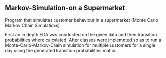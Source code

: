 ## Markov-Simulation-on a Supermarket

Program that simulates customer behaviour in a supermarket (Monte Carlo Markov Chain Simulations)

First an in depth EDA was conducted on the given data and then transition probabilities where calculated. After classes were implemnted so as to run a Monte-Carlo-Markov-Chain simulation for multiple customers for a single day using the generated transition probabilities matrix.
